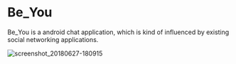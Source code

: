 # Be_You

Be_You is a android chat application, which is kind of influenced by existing social networking applications.

![screenshot_20180627-180915](https://user-images.githubusercontent.com/26267268/41975408-39bb78be-7a38-11e8-9e8b-463495001bfa.jpg)

